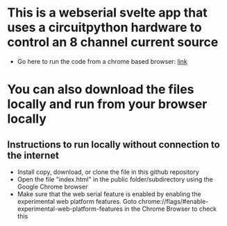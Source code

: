 
# This is a webserial svelte app that uses a circuitpython hardware to control an 8 channel current source
* Go here to run the code from a chrome based browser: [link](https://saewoonam.github.io/webserial-current-source/)


# You can also download the files locally and run from your browser locally
## Instructions to run locally without connection to the internet
*  Install copy, download, or clone the file in this github repository
*  Open the file "index.html" in the public folder/subdirectory using the
   Google Chrome browser
*  Make sure that the web serial feature is enabled by enabling the experimental web platform features.  Goto chrome://flags/#enable-experimental-web-platform-features  in the Chrome Browser to check this

